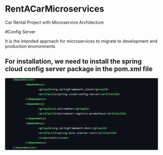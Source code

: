 # RentACarMicroservices
Car Rental Project with Microservice Architecture

#Config Server

It is the intended approach for microservices to migrate to development and production environments

<h2>For installation, we need to install the spring cloud config server package in the pom.xml file</h2>

<img src="https://github.com/mhmmedinan/rentACarMicroservices/blob/master/microservicesimages/configserverpom.png" width="auto">

